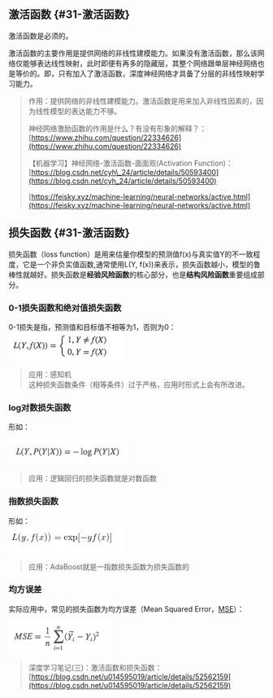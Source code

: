 ## 激活函数 {#31-激活函数}

激活函数是必须的。

激活函数的主要作用是提供网络的非线性建模能力。如果没有激活函数，那么该网络仅能够表达线性映射，此时即便有再多的隐藏层，其整个网络跟单层神经网络也是等价的。即，只有加入了激活函数，深度神经网络才具备了分层的非线性映射学习能力。

> 作用：提供网络的非线性建模能力。激活函数是用来加入非线性因素的，因为线性模型的表达能力不够。
>
> 神经网络激励函数的作用是什么？有没有形象的解释？：[https://www.zhihu.com/question/22334626](https://www.zhihu.com/question/22334626)
>
> 【机器学习】神经网络-激活函数-面面观\(Activation Function\)：[https://blog.csdn.net/cyh\_24/article/details/50593400](https://blog.csdn.net/cyh_24/article/details/50593400)
>
> [https://feisky.xyz/machine-learning/neural-networks/active.html](https://feisky.xyz/machine-learning/neural-networks/active.html)

## 损失函数 {#31-激活函数}

损失函数（loss function）是用来估量你模型的预测值f\(x\)与真实值Y的不一致程度，它是一个非负实值函数,通常使用L\(Y, f\(x\)\)来表示，损失函数越小，模型的鲁棒性就越好。损失函数是**经验风险函数**的核心部分，也是**结构风险函数**重要组成部分。

### **0-1损失函数和绝对值损失函数**

0-1损失是指，预测值和目标值不相等为1，否则为0：  
![](/assets/import-2018年06月04日21:00:01.png)

> 应用：感知机  
> 这种损失函数条件（相等条件）过于严格，应用时形式上会有所改进。

### log对数损失函数

形如：

![](/assets/import-2018年06月04日21:18:47.png)

> 应用：逻辑回归的损失函数就是对数函数

### 指数损失函数

形如：  
![](/assets/import-2018年06月04日21:19:30.png)

> 应用：AdaBoost就是一指数损失函数为损失函数的

### 均方误差

实际应用中，常见的损失函数为均方误差（Mean Squared Error，[MSE](https://en.wikipedia.org/wiki/Mean_squared_error)）：

![](/assets/import-2018年06月04日21:20:26.png)

> 深度学习笔记\(三\)：激活函数和损失函数：[https://blog.csdn.net/u014595019/article/details/52562159](https://blog.csdn.net/u014595019/article/details/52562159)



